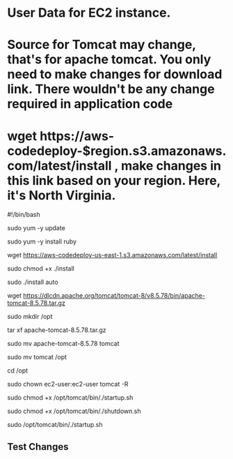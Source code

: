 
# User Data for EC2 instance. 
# Source for Tomcat may change, that's for apache tomcat. You only need to make changes for download link. There wouldn't be any change required in application code 
# wget https://aws-codedeploy-$region.s3.amazonaws.com/latest/install , make changes in this link based on your region. Here, it's North Virginia.
 
 #!/bin/bash

sudo yum -y update

sudo yum -y install ruby

wget https://aws-codedeploy-us-east-1.s3.amazonaws.com/latest/install

sudo chmod +x ./install

sudo ./install auto

wget https://dlcdn.apache.org/tomcat/tomcat-8/v8.5.78/bin/apache-tomcat-8.5.78.tar.gz

sudo mkdir /opt

tar xf apache-tomcat-8.5.78.tar.gz

sudo mv apache-tomcat-8.5.78 tomcat

sudo mv tomcat /opt

cd /opt

sudo chown ec2-user:ec2-user tomcat -R

sudo chmod +x /opt/tomcat/bin/./startup.sh

sudo chmod +x /opt/tomcat/bin/./shutdown.sh

sudo /opt/tomcat/bin/./startup.sh

## Test Changes

